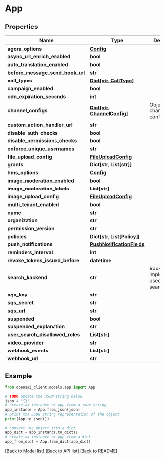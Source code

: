 # App


## Properties

Name | Type | Description | Notes
------------ | ------------- | ------------- | -------------
**agora_options** | [**Config**](Config.md) |  | [optional] 
**async_url_enrich_enabled** | **bool** |  | 
**auto_translation_enabled** | **bool** |  | [optional] 
**before_message_send_hook_url** | **str** |  | [optional] 
**call_types** | [**Dict[str, CallType]**](CallType.md) |  | 
**campaign_enabled** | **bool** |  | 
**cdn_expiration_seconds** | **int** |  | 
**channel_configs** | [**Dict[str, ChannelConfig]**](ChannelConfig.md) | Object with channel configs | 
**custom_action_handler_url** | **str** |  | 
**disable_auth_checks** | **bool** |  | 
**disable_permissions_checks** | **bool** |  | 
**enforce_unique_usernames** | **str** |  | 
**file_upload_config** | [**FileUploadConfig**](FileUploadConfig.md) |  | 
**grants** | **Dict[str, List[str]]** |  | 
**hms_options** | [**Config**](Config.md) |  | [optional] 
**image_moderation_enabled** | **bool** |  | 
**image_moderation_labels** | **List[str]** |  | [optional] 
**image_upload_config** | [**FileUploadConfig**](FileUploadConfig.md) |  | 
**multi_tenant_enabled** | **bool** |  | 
**name** | **str** |  | 
**organization** | **str** |  | 
**permission_version** | **str** |  | 
**policies** | **Dict[str, List[Policy]]** |  | 
**push_notifications** | [**PushNotificationFields**](PushNotificationFields.md) |  | 
**reminders_interval** | **int** |  | 
**revoke_tokens_issued_before** | **datetime** |  | [optional] 
**search_backend** | **str** | Backend implementation used for search | 
**sqs_key** | **str** |  | 
**sqs_secret** | **str** |  | 
**sqs_url** | **str** |  | 
**suspended** | **bool** |  | 
**suspended_explanation** | **str** |  | 
**user_search_disallowed_roles** | **List[str]** |  | 
**video_provider** | **str** |  | 
**webhook_events** | **List[str]** |  | 
**webhook_url** | **str** |  | 

## Example

```python
from openapi_client.models.app import App

# TODO update the JSON string below
json = "{}"
# create an instance of App from a JSON string
app_instance = App.from_json(json)
# print the JSON string representation of the object
print(App.to_json())

# convert the object into a dict
app_dict = app_instance.to_dict()
# create an instance of App from a dict
app_from_dict = App.from_dict(app_dict)
```
[[Back to Model list]](../README.md#documentation-for-models) [[Back to API list]](../README.md#documentation-for-api-endpoints) [[Back to README]](../README.md)


